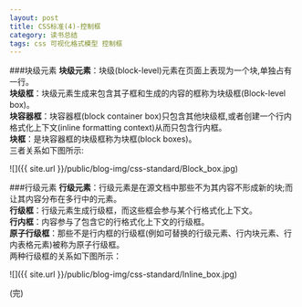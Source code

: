 ```yaml
---
layout: post
title: CSS标准(4)-控制框
category: 读书总结
tags: css 可视化格式模型 控制框
---
```

###块级元素
**块级元素**：块级(block-level)元素在页面上表现为一个块,单独占有一行。  
**块级框**：块级元素生成来包含其子框和生成的内容的框称为块级框(Block-level box)。   
**块容器框**：块容器框(block container box)只包含其他块级框,或者创建一个行内格式化上下文(inline formatting context)从而只包含行内框。   
**块框**：是块容器框的块级框称为块框(block boxes)。            
三者关系如下图所示:

![]({{ site.url }}/public/blog-img/css-standard/Block_box.jpg)

###行级元素
**行级元素**：行级元素是在源文档中那些不为其内容不形成新的块;而让其内容分布在多行中的元素。   
**行级框**：行级元素生成行级框，而这些框会参与某个行格式化上下文。   
**行内框**：内容参与了包含它的行格式化上下文的行级框。   
**原子行级框**：那些不是行内框的行级框(例如可替换的行级元素、行内块元素、行内表格元素)被称为原子行级框。            
两种行级框的关系如下图所示：

![]({{ site.url }}/public/blog-img/css-standard/Inline_box.jpg)


(完)




